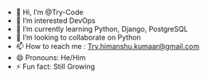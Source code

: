 - 👋 Hi, I’m @Try-Code
- 👀 I’m interested DevOps
- 🌱 I’m currently learning Python, Django, PostgreSQL
- 💞️ I’m looking to collaborate on Python
- 📫 How to reach me : Try.himanshu.kumaar@gmail.com
- 😄 Pronouns: He/Him
- ⚡ Fun fact: Still Growing

<!---
Try-Code/Try-Code is a ✨ special ✨ repository because its `README.md` (this file) appears on your GitHub profile.
You can click the Preview link to take a look at your changes.
--->
